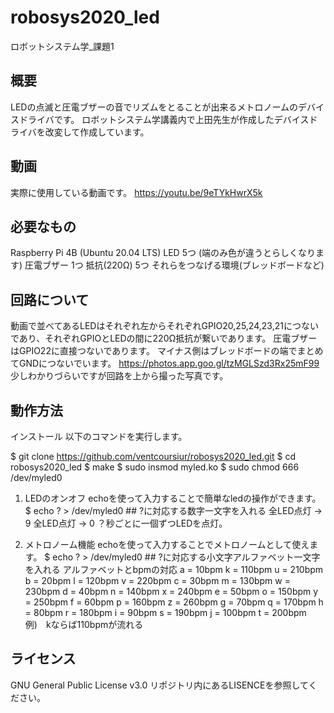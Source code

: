 # robosys2020_led
ロボットシステム学_課題1

## 概要
LEDの点滅と圧電ブザーの音でリズムをとることが出来るメトロノームのデバイスドライバです。
ロボットシステム学講義内で上田先生が作成したデバイスドライバを改変して作成しています。

## 動画
実際に使用している動画です。
https://youtu.be/9eTYkHwrX5k

## 必要なもの
Raspberry Pi 4B (Ubuntu 20.04 LTS)
LED 5つ (端のみ色が違うとらしくなります)
圧電ブザー 1つ
抵抗(220Ω) 5つ
それらをつなげる環境(ブレッドボードなど)

## 回路について
動画で並べてあるLEDはそれぞれ左からそれぞれGPIO20,25,24,23,21につないであり、それぞれGPIOとLEDの間に220Ω抵抗が繋いであります。
圧電ブザーはGPIO22に直接つないであります。
マイナス側はブレッドボードの端でまとめてGNDにつないでいます。
https://photos.app.goo.gl/tzMGLSzd3Rx25mF99
少しわかりづらいですが回路を上から撮った写真です。

## 動作方法
インストール
以下のコマンドを実行します。

$ git clone https://github.com/ventcoursiur/robosys2020_led.git
$ cd robosys2020_led
$ make
$ sudo insmod myled.ko
$ sudo chmod 666 /dev/myled0

1. LEDのオンオフ
  echoを使って入力することで簡単なledの操作ができます。
  $ echo ? > /dev/myled0 ## ?に対応する数字一文字を入れる
  全LED点灯 → 9
  全LED点灯 → 0
  ？秒ごとに一個ずつLEDを点灯。
  
2. メトロノーム機能
  echoを使って入力することでメトロノームとして使えます。
  $ echo ? > /dev/myled0 ## ?に対応する小文字アルファベット一文字を入れる
  アルファベットとbpmの対応
  a = 10bpm			k = 110bpm		u = 210bpm
  b = 20bpm			l = 120bpm		v = 220bpm
  c = 30bpm			m = 130bpm		w = 230bpm
  d = 40bpm			n = 140bpm		x = 240bpm
  e = 50bpm			o = 150bpm		y = 250bpm
  f = 60bpm			p = 160bpm		z = 260bpm
  g = 70bpm			q = 170bpm
  h = 80bpm			r = 180bpm
  i = 90bpm			s = 190bpm
  j = 100bpm		t = 200bpm		
  例)　kならば110bpmが流れる
  
## ライセンス
GNU General Public License v3.0
リポジトリ内にあるLISENCEを参照してください。
